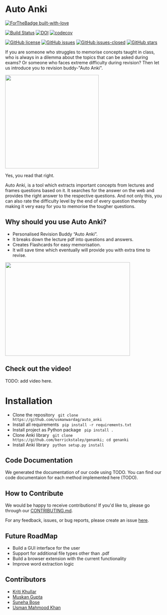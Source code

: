  # Auto Anki

[![ForTheBadge built-with-love](http://ForTheBadge.com/images/badges/built-with-love.svg)](https://GitHub.com/usmanwardag/auto_anki)

[![Build Status](https://app.travis-ci.com/usmanwardag/auto_anki.svg?branch=main)](https://app.travis-ci.com/usmanwardag/auto_anki)
[![DOI](https://zenodo.org/badge/DOI/10.5281/zenodo.5542634.svg)](https://doi.org/10.5281/zenodo.5542634)
[![codecov](https://codecov.io/gh/usmanwardag/auto_anki/branch/main/graph/badge.svg?token=EEGIC8T7QM)](https://codecov.io/gh/usmanwardag/auto_anki)

[![GitHub license](https://img.shields.io/github/license/usmanwardag/auto_anki)](https://github.com/auto_anki/research_buddy/blob/main/LICENSE)
[![GitHub issues](https://img.shields.io/github/issues/usmanwardag/auto_anki)](https://github.com/auto_anki/research_buddy/issues)
[![GitHub issues-closed](https://img.shields.io/github/issues-closed/usmanwardag/auto_anki)](https://github.com/usmanwardag/auto_anki/issues?q=is%3Aissue+is%3Aclosed)
[![GitHub stars](https://img.shields.io/github/stars/usmanwardag/auto_anki)](https://github.com/usmanwardag/auto_anki/stargazers)

If you are someone who struggles to memorise concepts taught in class, who is always in a dilemma about the topics that can be asked during exams? 
Or someone who faces extreme difficulty during revision? Then let us introduce you to revision buddy-"Auto Anki".

<img src="https://media.giphy.com/media/nMjVMvWm2JIT8Rd1Gt/giphy.gif" width="300" height="300">

Yes, you read that right. 

Auto Anki, is a tool which extracts important concepts from lectures and frames questions based on it. It searches for the answer on the web and provides the right answer to the respective questions. And not only this, you can also rate the difficulty level by the end of every question thereby making it very easy for you to memorise the tougher questions. 

## Why should you use Auto Anki?

- Personalised Revision Buddy “Auto Anki”.
- It breaks down the lecture pdf into questions and answers.
- Creates Flashcards for easy memorisation.
- It will save time which eventually will provide you with extra time to revise.

<img src="https://media.giphy.com/media/7TMZ8O1bbf1UAnS4Ve/giphy.gif" width="400" height="300">

## Check out the video!
TODO: add video here.


# Installation

- Clone the repository 
 ` git clone https://github.com/usmanwardag/auto_anki`
- Install all requirements
 ` pip install -r requirements.txt`
- Install project as Python package
 ` pip install .`
- Clone Anki library
 ` git clone https://github.com/kerrickstaley/genanki; cd genanki`
- Install Anki library
 ` python setup.py install`

## Code Documentation

We generated the documentation of our code using TODO. You can find our code documentaion for each method implemented here (TODO).


## How to Contribute
  
We would be happy to receive contributions! If you'd like to, please go through our [CONTRIBUTING.md](https://github.com/usmanwardag/auto_anki/blob/main/CONTRIBUTING.md). 

For any feedback, issues, or bug reports, please create an issue [here](https://github.com/usmanwardag/auto_anki/issues/new).

## Future RoadMap
- Build a GUI interface for the user
- Support for additional file types other than .pdf
- Build a browser extension with the current functionality
- Improve word extraction logic



## Contributors

* [Kriti Khullar](https://github.com/kriti0207)
* [Muskan Gupta](https://github.com/muskan7828)
* [Suneha Bose](https://github.com/sbosenc)
* [Usman Mahmood Khan](https://github.com/usmanwardag)

